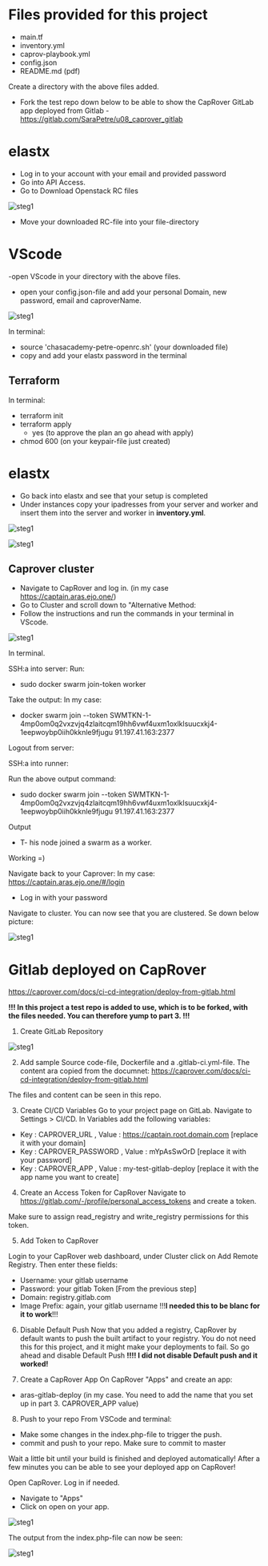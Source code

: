 # Files provided for this project
- main.tf
- inventory.yml
- caprov-playbook.yml
- config.json
- README.md (pdf)

Create a directory with the above files added.

- Fork the test repo down below to be able to show the CapRover GitLab app deployed from Gitlab
    -https://gitlab.com/SaraPetre/u08_caprover_gitlab



# elastx
- Log in to your account with your email and provided password
- Go into API Access.
- Go to Download Openstack RC files

![steg1](https://gitlab.com/SaraPetre/u08_caprover_gitlab/-/raw/master/images/api.PNG)

- Move your downloaded RC-file into your file-directory

# VScode
-open VScode in your directory with the above files.
- open your config.json-file and add your personal Domain, new password, email and caproverName.

![steg1](https://gitlab.com/SaraPetre/u08_caprover_gitlab/-/raw/master/images/config.PNG)

In terminal:
- source 'chasacademy-petre-openrc.sh' (your downloaded file)
- copy and add your elastx password in the terminal

## Terraform

In terminal:
- terraform init
- terraform apply
    - yes (to approve the plan an go ahead with apply)
- chmod 600 (on your keypair-file just created)

# elastx
- Go back into elastx and see that your setup is completed
- Under instances copy your ipadresses from your server and worker and insert them into the server and worker in **inventory.yml**.

![steg1](https://gitlab.com/SaraPetre/u08_caprover_gitlab/-/raw/master/images/instances.PNG)

![steg1](https://gitlab.com/SaraPetre/u08_caprover_gitlab/-/raw/master/images/inventory.PNG)

## Caprover cluster

- Navigate to CapRover and log in. (in my case https://captain.aras.ejo.one/)
- Go to Cluster and scroll down to "Alternative Method:
- Follow the instructions and run the commands in your terminal in VScode.

![steg1](https://gitlab.com/SaraPetre/u08_caprover_gitlab/-/raw/master/images/cluster.PNG)

In terminal.

SSH:a into server:
Run:
- sudo docker swarm join-token worker

Take the output: In my case:
- docker swarm join --token SWMTKN-1-4mp0om0q2vxzvjq4zlaitcqm19hh6vwf4uxm1oxlklsuucxkj4-1eepwoybp0iih0kknle9fjugu 91.197.41.163:2377

Logout from server:

SSH:a into runner:

Run the above output command:
- sudo docker swarm join --token SWMTKN-1-4mp0om0q2vxzvjq4zlaitcqm19hh6vwf4uxm1oxlklsuucxkj4-1eepwoybp0iih0kknle9fjugu 91.197.41.163:2377

Output
- T- his node joined a swarm as a worker.

Working =)

Navigate back to your Caprover:
In my case:
https://captain.aras.ejo.one/#/login
- Log in with your password

Navigate to cluster. You can now see that you are clustered. Se down below picture:


![steg1](https://gitlab.com/SaraPetre/u08_caprover_gitlab/-/raw/master/images/caprover_cluster.PNG)

# Gitlab deployed on CapRover
https://caprover.com/docs/ci-cd-integration/deploy-from-gitlab.html

**!!! In this project a test repo is added to use, which is to be forked, with the files needed. You can therefore yump to part 3. !!!**

1. Create GitLab Repository

![steg1](https://gitlab.com/SaraPetre/u08_caprover_gitlab/-/raw/master/images/aras_gitlab-repo.PNG)

2. Add sample Source code-file, Dockerfile and a .gitlab-ci.yml-file. The content ara copied from the documnet:
https://caprover.com/docs/ci-cd-integration/deploy-from-gitlab.html

The files and content can be seen in this repo.

3. Create CI/CD Variables
Go to your project page on GitLab.
Navigate to Settings > CI/CD.
In Variables add the following variables:

- Key : CAPROVER_URL , Value : https://captain.root.domain.com [replace it with your domain]
- Key : CAPROVER_PASSWORD , Value : mYpAsSwOrD [replace it with your password]
- Key : CAPROVER_APP , Value : my-test-gitlab-deploy [replace it with the app name you want to create]

4.  Create an Access Token for CapRover
Navigate to https://gitlab.com/-/profile/personal_access_tokens and create a token.

Make sure to assign read_registry and write_registry permissions for this token.


5. Add Token to CapRover

Login to your CapRover web dashboard, under Cluster click on Add Remote Registry. Then enter these fields:

- Username: your gitlab username
- Password: your gitlab Token [From the previous step]
- Domain: registry.gitlab.com
- Image Prefix: again, your gitlab username !!!**I needed this to be blanc for it to work**!!!

6. Disable Default Push
Now that you added a registry, CapRover by default wants to push the built artifact to your registry. You do not need this for this project, and it might make your deployments to fail. So go ahead and disable Default Push
**!!!! I did not disable Default push and it worked!**

7. Create a CapRover App
On CapRover "Apps" and create an app:
- aras-gitlab-deploy (in my case. You need to add the name that you set up in part 3. CAPROVER_APP value)

8. Push to your repo
From VSCode and terminal:

- Make some changes in the index.php-file to trigger the push.
- commit and push to your repo. Make sure to commit to master

Wait a little bit until your build is finished and deployed automatically! After a few minutes you can be able to see your deployed app on CapRover!

Open CapRover. Log in if needed.
- Navigate to "Apps"
- Click on open on your app.

![steg1](https://gitlab.com/SaraPetre/u08_caprover_gitlab/-/raw/master/images/caprover_apps.PNG)

The output from the index.php-file can now be seen:

![steg1](https://gitlab.com/SaraPetre/u08_caprover_gitlab/-/raw/master/images/app_output.PNG)